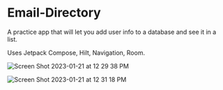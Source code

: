# Email-Directory
A practice app that will let you add user info to a database and see it in a list.

Uses Jetpack Compose, Hilt, Navigation, Room.

![Screen Shot 2023-01-21 at 12 29 38 PM](https://user-images.githubusercontent.com/1808433/213879396-389b09c7-57cc-47df-a1f7-4c8eb3ba4f88.png)

![Screen Shot 2023-01-21 at 12 31 18 PM](https://user-images.githubusercontent.com/1808433/213879442-138aafa9-0f74-4c50-86de-535ee9f01ef2.png)


